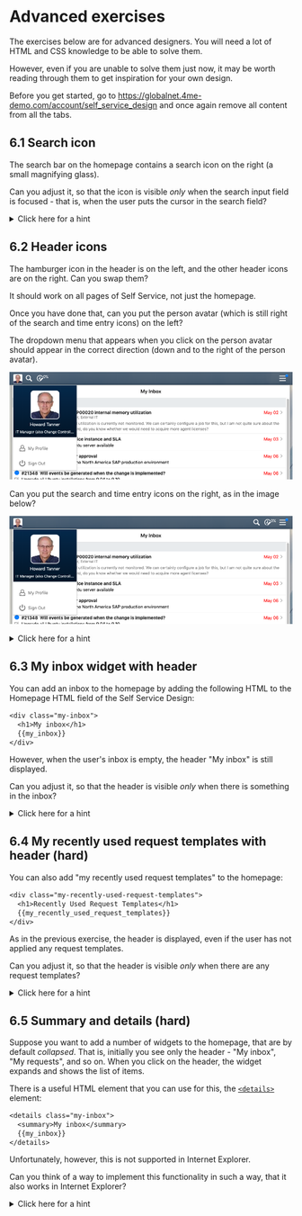 # Advanced exercises

The exercises below are for advanced designers.
You will need a lot of HTML and CSS knowledge to be able to solve them.

However, even if you are unable to solve them just now, 
it may be worth reading through them to get inspiration for your own design.

Before you get started, 
go to https://globalnet.4me-demo.com/account/self_service_design and once again remove all content from all the tabs.   

## 6.1 Search icon

The search bar on the homepage contains a search icon on the right (a small magnifying glass).

Can you adjust it, so that the icon is visible *only* when the search input field is focused - that is, when the user puts the cursor in the search field?

<details>
  <summary>Click here for a hint</summary>
  Use pseudo-classes and the sibling combinator: https://developer.mozilla.org/en-US/docs/Web/CSS/General_sibling_combinator
</details>


## 6.2 Header icons

The hamburger icon in the header is on the left, and the other header icons are on the right.
Can you swap them?

It should work on all pages of Self Service, not just the homepage.

Once you have done that, can you put the person avatar (which is still right of the search and time entry icons) on the left?

The dropdown menu that appears when you click on the person avatar should appear in the correct direction (down and to the right of the person avatar).

![](assets/exercise-6/user-menu-left.png)

Can you put the search and time entry icons on the right, as in the image below?

![](assets/exercise-6/icons-right.png)

<details>
  <summary>Click here for a hint</summary>
  You can solve this using various properties related to CSS flexbox layouts.
  Have a look at https://css-tricks.com/snippets/css/a-guide-to-flexbox/.
</details>

## 6.3 My inbox widget with header

You can add an inbox to the homepage by adding the following HTML to the Homepage HTML field of the Self Service Design:

```
<div class="my-inbox">
  <h1>My inbox</h1>
  {{my_inbox}}
</div>
```

However, when the user's inbox is empty, the header "My inbox" is still displayed.

Can you adjust it, so that the header is visible *only* when there is something in the inbox?


<details>
  <summary>Click here for a hint</summary>
  The widget `{{my_inbox_count}}` might come in handy.
</details>


## 6.4 My recently used request templates with header (hard)

You can also add "my recently used request templates" to the homepage:

```
<div class="my-recently-used-request-templates">
  <h1>Recently Used Request Templates</h1>
  {{my_recently_used_request_templates}}
</div>
```

As in the previous exercise, the header is displayed, even if the user has not applied any request templates.

Can you adjust it, so that the header is visible *only* when there are any request templates?

<details>
  <summary>Click here for a hint</summary>
  Use CSS flexbox layout and the sibling combinator: https://developer.mozilla.org/en-US/docs/Web/CSS/General_sibling_combinator
</details>

## 6.5 Summary and details (hard)

Suppose you want to add a number of widgets to the homepage, that are by default *collapsed*.
That is, initially you see only the header - "My inbox", "My requests", and so on.
When you click on the header, the widget expands and shows the list of items.

There is a useful HTML element that you can use for this, the [`<details>`](https://developer.mozilla.org/en-US/docs/Web/HTML/Element/details) element:

```
<details class="my-inbox">
  <summary>My inbox</summary>
  {{my_inbox}}
</details>
```

Unfortunately, however, this is not supported in Internet Explorer.

Can you think of a way to implement this functionality in such a way, that it also works in Internet Explorer?

<details>
  <summary>Click here for a hint</summary>
  Use a hidden checkbox and the sibling combinator: https://developer.mozilla.org/en-US/docs/Web/CSS/General_sibling_combinator
</details>
